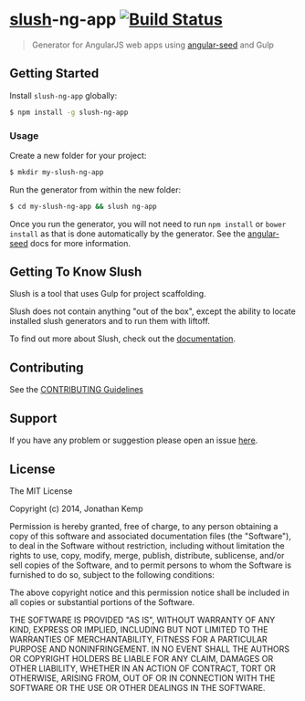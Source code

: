 # [slush](https://github.com/slushjs/slush)-ng-app [![Build Status](https://secure.travis-ci.org/jonkemp/slush-ng-app.png?branch=master)](https://travis-ci.org/jonkemp/slush-ng-app)

> Generator for AngularJS web apps using [angular-seed](https://github.com/angular/angular-seed) and Gulp


## Getting Started

Install `slush-ng-app` globally:

```bash
$ npm install -g slush-ng-app
```

### Usage

Create a new folder for your project:

```bash
$ mkdir my-slush-ng-app
```

Run the generator from within the new folder:

```bash
$ cd my-slush-ng-app && slush ng-app
```

Once you run the generator, you will not need to run `npm install` or `bower install` as that is done automatically by the generator. See the [angular-seed](https://github.com/angular/angular-seed) docs for more information.

## Getting To Know Slush

Slush is a tool that uses Gulp for project scaffolding.

Slush does not contain anything "out of the box", except the ability to locate installed slush generators and to run them with liftoff.

To find out more about Slush, check out the [documentation](https://github.com/klei/slush).

## Contributing

See the [CONTRIBUTING Guidelines](https://github.com/jonkemp/slush-ng-app/blob/master/CONTRIBUTING.md)

## Support
If you have any problem or suggestion please open an issue [here](https://github.com/jonkemp/slush-ng-app/issues).

## License 

The MIT License

Copyright (c) 2014, Jonathan Kemp

Permission is hereby granted, free of charge, to any person
obtaining a copy of this software and associated documentation
files (the "Software"), to deal in the Software without
restriction, including without limitation the rights to use,
copy, modify, merge, publish, distribute, sublicense, and/or sell
copies of the Software, and to permit persons to whom the
Software is furnished to do so, subject to the following
conditions:

The above copyright notice and this permission notice shall be
included in all copies or substantial portions of the Software.

THE SOFTWARE IS PROVIDED "AS IS", WITHOUT WARRANTY OF ANY KIND,
EXPRESS OR IMPLIED, INCLUDING BUT NOT LIMITED TO THE WARRANTIES
OF MERCHANTABILITY, FITNESS FOR A PARTICULAR PURPOSE AND
NONINFRINGEMENT. IN NO EVENT SHALL THE AUTHORS OR COPYRIGHT
HOLDERS BE LIABLE FOR ANY CLAIM, DAMAGES OR OTHER LIABILITY,
WHETHER IN AN ACTION OF CONTRACT, TORT OR OTHERWISE, ARISING
FROM, OUT OF OR IN CONNECTION WITH THE SOFTWARE OR THE USE OR
OTHER DEALINGS IN THE SOFTWARE.

